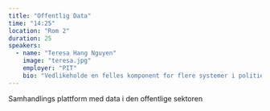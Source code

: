 ```yaml
---
title: "Offentlig Data"
time: "14:25"
location: "Rom 2"
duration: 25
speakers:
  - name: "Teresa Hang Nguyen"
    image: "teresa.jpg"
    employer: "PIT"
    bio: "Vedlikeholde en felles komponent for flere systemer i politiet"
---
```


Samhandlings plattform med data i den offentlige sektoren
